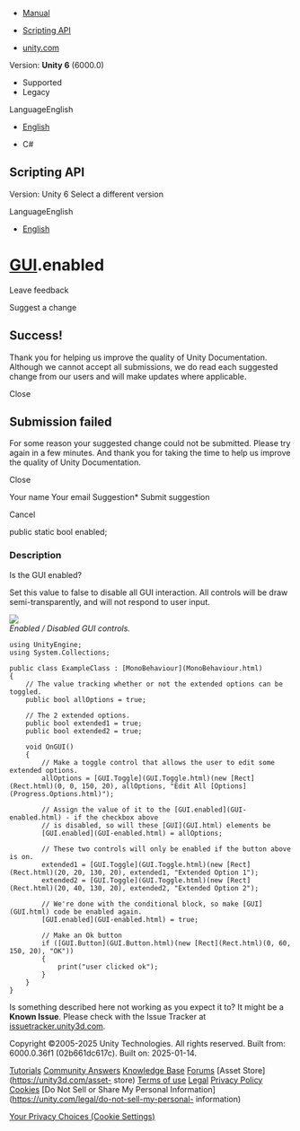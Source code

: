 [ ]()

  * [Manual](../Manual/index.html)
  * [Scripting API](../ScriptReference/index.html)

  * [unity.com](https://unity.com/)

Version: **Unity 6** (6000.0)

  * Supported
  * Legacy

LanguageEnglish

  * [English]()

  * C#

[ ](https://docs.unity3d.com)

## Scripting API

Version: Unity 6 Select a different version

LanguageEnglish

  * [English]()

#  [GUI](GUI.html).enabled

Leave feedback

Suggest a change

## Success!

Thank you for helping us improve the quality of Unity Documentation. Although
we cannot accept all submissions, we do read each suggested change from our
users and will make updates where applicable.

Close

## Submission failed

For some reason your suggested change could not be submitted. Please <a>try
again</a> in a few minutes. And thank you for taking the time to help us
improve the quality of Unity Documentation.

Close

Your name Your email Suggestion* Submit suggestion

Cancel

[ ]()

public static bool enabled;

### Description

Is the GUI enabled?

Set this value to false to disable all GUI interaction. All controls will be
draw semi-transparently, and will not respond to user input.  
  
![](../StaticFiles/ScriptRefImages/GUIEnabled.png)  
_Enabled / Disabled GUI controls._

    
    
    using UnityEngine;
    using System.Collections;  
      
    public class ExampleClass : [MonoBehaviour](MonoBehaviour.html)
    {
        // The value tracking whether or not the extended options can be toggled.
        public bool allOptions = true;  
      
        // The 2 extended options.
        public bool extended1 = true;
        public bool extended2 = true;  
      
        void OnGUI()
        {
            // Make a toggle control that allows the user to edit some extended options.
            allOptions = [GUI.Toggle](GUI.Toggle.html)(new [Rect](Rect.html)(0, 0, 150, 20), allOptions, "Edit All [Options](Progress.Options.html)");  
      
            // Assign the value of it to the [GUI.enabled](GUI-enabled.html) - if the checkbox above
            // is disabled, so will these [GUI](GUI.html) elements be
            [GUI.enabled](GUI-enabled.html) = allOptions;  
      
            // These two controls will only be enabled if the button above is on.
            extended1 = [GUI.Toggle](GUI.Toggle.html)(new [Rect](Rect.html)(20, 20, 130, 20), extended1, "Extended Option 1");
            extended2 = [GUI.Toggle](GUI.Toggle.html)(new [Rect](Rect.html)(20, 40, 130, 20), extended2, "Extended Option 2");  
      
            // We're done with the conditional block, so make [GUI](GUI.html) code be enabled again.
            [GUI.enabled](GUI-enabled.html) = true;  
      
            // Make an Ok button
            if ([GUI.Button](GUI.Button.html)(new [Rect](Rect.html)(0, 60, 150, 20), "OK"))
            {
                print("user clicked ok");
            }
        }
    }
    

Is something described here not working as you expect it to? It might be a
**Known Issue**. Please check with the Issue Tracker at
[issuetracker.unity3d.com](https://issuetracker.unity3d.com).

Copyright ©2005-2025 Unity Technologies. All rights reserved. Built from:
6000.0.36f1 (02b661dc617c). Built on: 2025-01-14.

[Tutorials](https://unity3d.com/learn) [Community
Answers](https://answers.unity3d.com) [Knowledge
Base](https://support.unity3d.com/hc/en-us)
[Forums](https://forum.unity3d.com) [Asset Store](https://unity3d.com/asset-
store) [Terms of use](https://docs.unity3d.com/Manual/TermsOfUse.html)
[Legal](https://unity.com/legal) [Privacy
Policy](https://unity.com/legal/privacy-policy)
[Cookies](https://unity.com/legal/cookie-policy) [Do Not Sell or Share My
Personal Information](https://unity.com/legal/do-not-sell-my-personal-
information)

[Your Privacy Choices (Cookie Settings)](javascript:void\(0\);)

